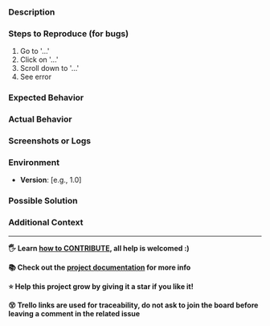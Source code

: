 ### Description
<!-- Provide a clear and concise description of the issue or feature -->

### Steps to Reproduce (for bugs)
1. Go to '...'
2. Click on '...'
3. Scroll down to '...'
4. See error

### Expected Behavior
<!-- A clear and concise description of what you expected to happen -->

### Actual Behavior
<!-- A clear and concise description of what actually happens -->

### Screenshots or Logs
<!-- If applicable, add screenshots, logs, or any other details to help explain the problem -->

### Environment
- **Version**: [e.g., 1.0]

### Possible Solution
<!-- If you have any idea how to resolve the issue, let us know -->

### Additional Context
<!-- Add any other context about the issue here -->

---

__🖐️ Learn [how to CONTRIBUTE](https://antoniomrtz.github.io/SpotifyElectron/CONTRIBUTING), all help is welcomed :)__

__📚 Check out the [project documentation](https://antoniomrtz.github.io/SpotifyElectron/) for more info__

__⭐ Help this project grow by giving it a star if you like it!__

__😵 Trello links are used for traceability, do not ask to join the board before leaving a comment in the related issue__
